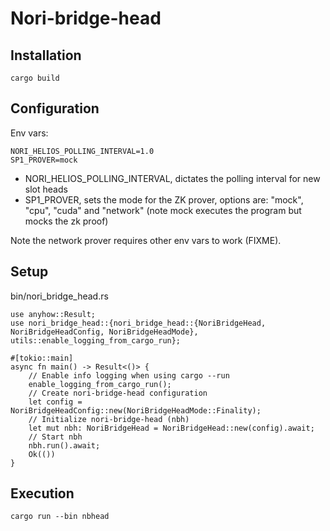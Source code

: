# Nori-bridge-head

## Installation

`cargo build`

## Configuration

Env vars:

```
NORI_HELIOS_POLLING_INTERVAL=1.0 
SP1_PROVER=mock
```

- NORI_HELIOS_POLLING_INTERVAL, dictates the polling interval for new slot heads
- SP1_PROVER, sets the mode for the ZK prover, options are: "mock", "cpu", "cuda" and "network" (note mock executes the program but mocks the zk proof)

Note the network prover requires other env vars to work (FIXME).

## Setup

bin/nori_bridge_head.rs

```
use anyhow::Result;
use nori_bridge_head::{nori_bridge_head::{NoriBridgeHead, NoriBridgeHeadConfig, NoriBridgeHeadMode}, utils::enable_logging_from_cargo_run};

#[tokio::main]
async fn main() -> Result<()> {
    // Enable info logging when using cargo --run
    enable_logging_from_cargo_run();
    // Create nori-bridge-head configuration
    let config = NoriBridgeHeadConfig::new(NoriBridgeHeadMode::Finality);
    // Initialize nori-bridge-head (nbh)
    let mut nbh: NoriBridgeHead = NoriBridgeHead::new(config).await;
    // Start nbh
    nbh.run().await;
    Ok(())
}
```

## Execution

`cargo run --bin nbhead`
